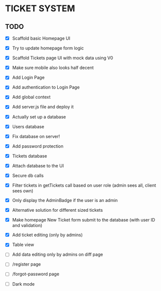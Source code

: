 # TICKET SYSTEM

## TODO

- [x] Scaffold basic Homepage UI
- [x] Try to update homepage form logic

- [X] Scaffold Tickets page UI with mock data using V0
- [X] Make sure mobile also looks half decent

- [X] Add Login Page
- [X] Add authentication to Login Page

- [X] Add global context

- [X] Add server.js file and deploy it

- [X] Actually set up a database
- [X] Users database

 - [X] Fix database on server!

- [X] Add password protection

- [X] Tickets database
- [X] Attach database to the UI

- [X] Secure db calls
- [X] Filter tickets in getTickets call based on user role (admin sees all, client sees own)

- [X] Only display the AdminBadge if the user is an admin
- [X] Alternative solution for different sized tickets

- [X] Make homepage New Ticket form submit to the database (with user ID and validation)

- [X] Add ticket editing (only by admins)

- [X] Table view

- [ ] Add data editing only by admins on diff page

- [ ] /register page
- [ ] /forgot-password page

- [ ] Dark mode